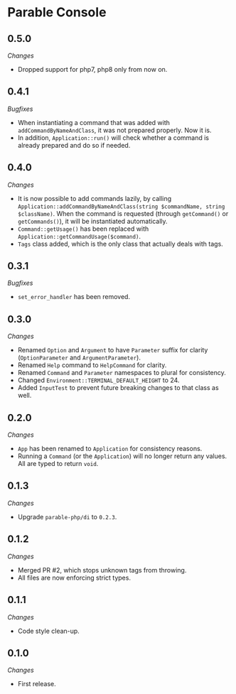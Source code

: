 # Parable Console

## 0.5.0

_Changes_
- Dropped support for php7, php8 only from now on.

## 0.4.1

_Bugfixes_

- When instantiating a command that was added with `addCommandByNameAndClass`, it was not prepared properly. Now it is.
- In addition, `Application::run()` will check whether a command is already prepared and do so if needed.

## 0.4.0

_Changes_

- It is now possible to add commands lazily, by calling `Application::addCommandByNameAndClass(string $commandName, string $className)`. When the command is requested (through `getCommand()` or `getCommands()`), it will be instantiated automatically.
- `Command::getUsage()` has been replaced with `Application::getCommandUsage($command)`.
- `Tags` class added, which is the only class that actually deals with tags.

## 0.3.1

_Bugfixes_

- `set_error_handler` has been removed.

## 0.3.0

_Changes_

- Renamed `Option` and `Argument` to have `Parameter` suffix for clarity (`OptionParameter` and `ArgumentParameter`).
- Renamed `Help` command to `HelpCommand` for clarity.
- Renamed `Command` and `Parameter` namespaces to plural for consistency.
- Changed `Environment::TERMINAL_DEFAULT_HEIGHT` to 24.
- Added `InputTest` to prevent future breaking changes to that class as well.

## 0.2.0

_Changes_

- `App` has been renamed to `Application` for consistency reasons.
- Running a `Command` (or the `Application`) will no longer return any values. All are typed to return `void`.

## 0.1.3

_Changes_

- Upgrade `parable-php/di` to `0.2.3`.

## 0.1.2

_Changes_

- Merged PR #2, which stops unknown tags from throwing.
- All files are now enforcing strict types.

## 0.1.1

_Changes_

- Code style clean-up.

## 0.1.0

_Changes_
- First release.
